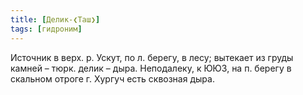 ```yaml
---
title: [Делик-❮Таш❯]
tags: [гидроним]
---
```


Источник в верх. р. Ускут, по л. берегу, в лесу; вытекает из груды камней –
тюрк. делик – дыра. Неподалеку, к ЮЮЗ, на п. берегу в скальном отроге г. Хургуч
есть сквозная дыра.
